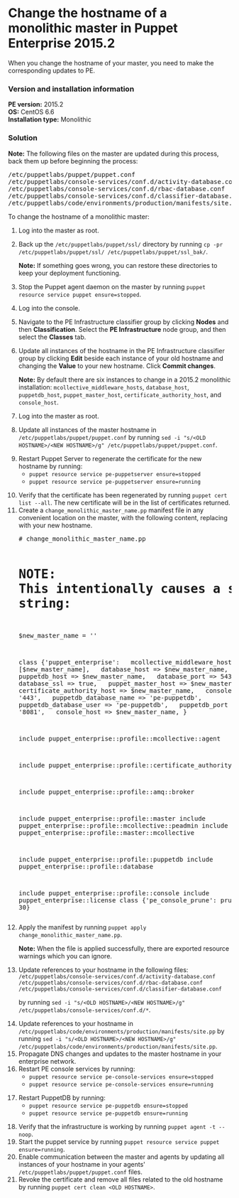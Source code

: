 # Change the hostname of a monolithic master in Puppet Enterprise 2015.2
<p>When you change the hostname of your master, you need to make the corresponding updates to PE.</p>
<h3 id="version-and-installation-information">Version and installation information</h3>
<p><strong>PE version:</strong> 2015.2<br><strong>OS:</strong> CentOS 6.6<br><strong>Installation type:</strong> Monolithic</p>
<h3 id="solution">Solution</h3>
<p><strong>Note:</strong> The following files on the master are updated during this process, back them up before beginning the process:</p>
<pre>/etc/puppetlabs/puppet/puppet.conf
/etc/puppetlabs/console-services/conf.d/activity-database.conf 
/etc/puppetlabs/console-services/conf.d/rbac-database.conf
/etc/puppetlabs/console-services/conf.d/classifier-database.conf
/etc/puppetlabs/code/environments/production/manifests/site.pp</pre>
<p>To change the hostname of a monolithic master:</p>
<ol style="list-style-type: decimal;">
<li>
<p>Log into the master as root.</p>
</li>
<li>
<p>Back up the <code>/etc/puppetlabs/puppet/ssl/</code> directory by running <code>cp -pr /etc/puppetlabs/puppet/ssl/ /etc/puppetlabs/puppet/ssl_bak/</code>.</p>
<p><strong>Note:</strong> If something goes wrong, you can restore these directories to keep your deployment functioning.</p>
</li>
<li>
<p>Stop the Puppet agent daemon on the master by running <code>puppet resource service puppet ensure=stopped</code>.</p>
</li>
<li>
<p>Log into the console.</p>
</li>
<li>
<p>Navigate to the PE Infrastructure classifier group by clicking <strong>Nodes</strong> and then <strong>Classification</strong>. Select the <strong>PE Infrastructure</strong> node group, and then select the <strong>Classes</strong> tab.</p>
</li>
<li>
<p>Update all instances of the hostname in the PE Infrastructure classifier group by clicking <strong>Edit</strong> beside each instance of your old hostname and changing the <strong>Value</strong> to your new hostname. Click <strong>Commit changes</strong>.</p>
<p><strong>Note:</strong> By default there are six instances to change in a 2015.2 monolithic installation: <code>mcollective_middleware_hosts</code>, <code>database_host</code>, <code>puppetdb_host</code>, <code>puppet_master_host</code>, <code>certificate_authority_host</code>, and <code>console_host</code>.</p>
</li>
<li>
<p>Log into the master as root.</p>
</li>
<li>
<p>Update all instances of the master hostname in <code>/etc/puppetlabs/puppet/puppet.conf</code> by running <code>sed -i "s/&lt;OLD HOSTNAME&gt;/&lt;NEW HOSTNAME&gt;/g" /etc/puppetlabs/puppet/puppet.conf</code>.</p>
</li>
<li>Restart Puppet Server to regenerate the certificate for the new hostname by running:
<ul>
<li><code>puppet resource service pe-puppetserver ensure=stopped</code></li>
<li><code>puppet resource service pe-puppetserver ensure=running<br><br></code></li>
</ul>
</li>
<li>Verify that the certificate has been regenerated by running <code>puppet cert list --all</code>. The new certificate will be in the list of certificates returned.</li>
<li>Create a <code>change_monolithic_master_name.pp</code> manifest file in any convenient location on the master, with the following content, replacing with your new hostname.
<pre># change_monolithic_master_name.pp

# NOTE: This intentionally causes a syntax error unless filled in with a string:
$new_master_name = ''

class {'puppet_enterprise':
  mcollective_middleware_hosts =&gt; [$new_master_name],
  database_host =&gt; $new_master_name,
  puppetdb_host =&gt; $new_master_name,
  database_port =&gt; 5432,
  database_ssl =&gt; true,
  puppet_master_host =&gt; $new_master_name,
  certificate_authority_host =&gt; $new_master_name,
  console_port =&gt; '443',
  puppetdb_database_name =&gt; 'pe-puppetdb',
  puppetdb_database_user =&gt; 'pe-puppetdb',
  puppetdb_port =&gt; '8081',
  console_host =&gt; $new_master_name,
}

include puppet_enterprise::profile::mcollective::agent

include puppet_enterprise::profile::certificate_authority

include puppet_enterprise::profile::amq::broker

include puppet_enterprise::profile::master
include puppet_enterprise::profile::mcollective::peadmin
include puppet_enterprise::profile::master::mcollective

include puppet_enterprise::profile::puppetdb
include puppet_enterprise::profile::database

include puppet_enterprise::profile::console
include puppet_enterprise::license
class {'pe_console_prune': prune_upto =&gt; 30}
</pre>
</li>
<li>Apply the manifest by running <code>puppet apply change_monolithic_master_name.pp</code>.
<p><strong>Note:</strong> When the file is applied successfully, there are exported resource warnings which you can ignore.</p>
</li>
<li>
<p>Update references to your hostname in the following files:<br><code>/etc/puppetlabs/console-services/conf.d/activity-database.conf</code><br><code>/etc/puppetlabs/console-services/conf.d/rbac-database.conf</code><br><code>/etc/puppetlabs/console-services/conf.d/classifier-database.conf</code></p>
<p>by running <code>sed -i "s/&lt;OLD HOSTNAME&gt;/&lt;NEW HOSTNAME&gt;/g" /etc/puppetlabs/console-services/conf.d/*</code>.</p>
</li>
<li>Update references to your hostname in <code>/etc/puppetlabs/code/environments/production/manifests/site.pp</code> by running <code>sed -i "s/&lt;OLD HOSTNAME&gt;/&lt;NEW HOSTNAME&gt;/g" /etc/puppetlabs/code/environments/production/manifests/site.pp</code>.</li>
<li>Propagate DNS changes and updates to the master hostname in your enterprise network.</li>
<li>Restart PE console services by running:
<ul>
<li><code>puppet resource service pe-console-services ensure=stopped</code></li>
<li><code>puppet resource service pe-console-services ensure=running<br><br></code></li>
</ul>
</li>
<li>Restart PuppetDB by running:
<ul>
<li><code>puppet resource service pe-puppetdb ensure=stopped</code></li>
<li><code>puppet resource service pe-puppetdb ensure=running<br><br></code></li>
</ul>
</li>
<li>Verify that the infrastructure is working by running <code>puppet agent -t --noop</code>.</li>
<li>Start the puppet service by running <code>puppet resource service puppet ensure=running</code>.</li>
<li>Enable communication between the master and agents by updating all instances of your hostname in your agents' <code>/etc/puppetlabs/puppet/puppet.conf</code> files.</li>
<li>Revoke the certificate and remove all files related to the old hostname by running <code>puppet cert clean &lt;OLD HOSTNAME&gt;</code>.</li>
</ol>

